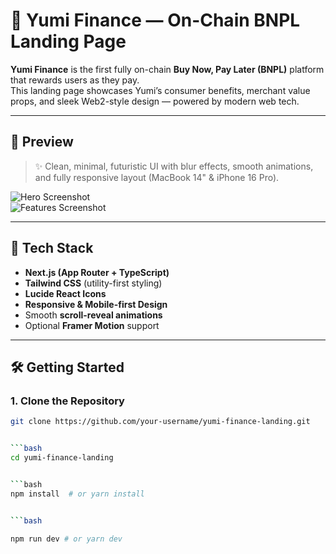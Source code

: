 # 🌿 Yumi Finance — On-Chain BNPL Landing Page

**Yumi Finance** is the first fully on-chain **Buy Now, Pay Later (BNPL)** platform that rewards users as they pay.  
This landing page showcases Yumi’s consumer benefits, merchant value props, and sleek Web2-style design — powered by modern web tech.

---

## 📸 Preview

> ✨ Clean, minimal, futuristic UI with blur effects, smooth animations, and fully responsive layout (MacBook 14" & iPhone 16 Pro).

![Hero Screenshot](./public/preview-hero.png)  
![Features Screenshot](./public/preview-features.png)

---

## 🚀 Tech Stack

- **Next.js (App Router + TypeScript)**
- **Tailwind CSS** (utility-first styling)
- **Lucide React Icons**
- **Responsive & Mobile-first Design**
- Smooth **scroll-reveal animations**
- Optional **Framer Motion** support

---

## 🛠️ Getting Started

### 1. Clone the Repository

```bash
git clone https://github.com/your-username/yumi-finance-landing.git


```bash
cd yumi-finance-landing


```bash
npm install  # or yarn install


```bash

npm run dev # or yarn dev

